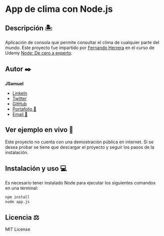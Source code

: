 # App de clima con Node.js

## Descripción 🏝️

Aplicación de consola que permite consultar el clima de cualquier parte del mundo. Este proyecto fue impartido por [Fernando Herrera](https://fernando-herrera.com) en el curso de Udemy [Node: De cero a experto](https://www.udemy.com/course/node-de-cero-a-experto/).

## Autor ✒️

**JSamuel**

- [LinkeIn](https://www.linkedin.com/in/jsamuelap/)
- [Twitter](https://twitter.com/JSamuelAP)
- [GitHub](https://github.com/JSamuelAP)
- [Portafolio 💼](https://jsamuelap.github.io/)
- [Email 📧](mailto:sp4619168@gmail.com)

## Ver ejemplo en vivo 👀

Este proyecto no cuenta con una demostración pública en internet. Si se desea probar se tiene que descargar el proyecto y seguir los pasos de la instalación.

## Instalación y uso 💻

Es necesario tener instalado Node para ejecutar los siguientes comandos en una terminal:

```bash
npm install
node app.js
```

## Licencia ⚖️

MIT License
